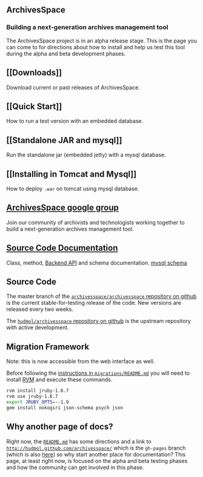 ## ArchivesSpace
### Building a next-generation archives management tool

The ArchivesSpace project is in an alpha release stage.  This is the page you can come to for directions about how to install and help us test this tool during the alpha and beta development phases.

## [[Downloads]]
Download current or past releases of ArchivesSpace.

## [[Quick Start]]
How to run a test version with an embedded database.

## [[Standalone JAR and mysql]]
Run the standalone jar (embedded jetty) with a mysql database.

## [[Installing in Tomcat and Mysql]]
How to deploy `.war` on tomcat using mysql database.

## [ArchivesSpace google group](http://groups.google.com/group/archivesspace)
Join our community of archivists and technologists working together to build a next-generation archives management tool. 

## [Source Code Documentation](http://archivesspace.github.com/archivesspace/doc/alpha_index.html)
Class, method, [Backend API](http://archivesspace.github.com/archivesspace/doc/file.API.html) and schema documentation.  [mysql schema](https://gist.github.com/3562410)

## Source Code
The master branch of the [`archivesspace/archivesspace` repository on github](https://github.com/archivesspace/archivesspace) is the current stable-for-testing release of the code.  New versions are released every two weeks.

The [`hudmol/archivesspace` repository on github](https://github.com/hudmol/archivesspace) is the upstream repository with active development.

## Migration Framework

Note: this is now accessible from the web interface as well.

Before following the [instructions in `migrations/README.md`](https://github.com/archivesspace/archivesspace/blob/master/migrations/README.md) you will need to install [RVM](https://rvm.io) and execute these commands.

```sh
rvm install jruby-1.6.7
rvm use jruby-1.6.7
export JRUBY_OPTS=--1.9
gem install nokogiri json-schema psych json
```

## Why another page of docs?

Right now, the [`README.md`](https://github.com/archivesspace/archivesspace/blob/master/README.md) has some directions and a link to [`http://hudmol.github.com/archivesspace/`](http://hudmol.github.com/archivesspace/) which is the `gh-pages` branch (which is also [here](http://hudmol.github.com/archivesspace/)) so why start another place for documentation?  This page, at least right now, is focused on the alpha and beta testing phases and how the community can get involved in this phase.
